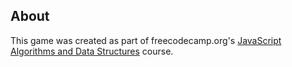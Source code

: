 ## About

This game was created as part of freecodecamp.org's <a href="https://www.freecodecamp.org/learn/javascript-algorithms-and-data-structures-v8/">JavaScript Algorithms and Data Structures</a> course.
